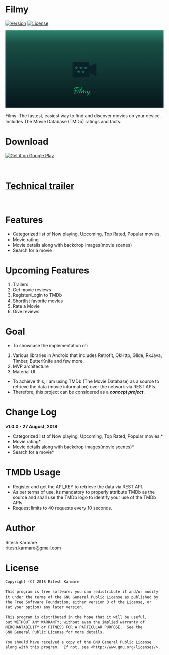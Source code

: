 # Filmy 

[![Version](https://img.shields.io/badge/version-v1.0.0-brightgreen.svg)](https://play.google.com/store/apps/details?id=rk.entertainment.filmy)
[![License](https://img.shields.io/badge/license-GNU_GPLv3-blue.svg)](https://raw.githubusercontent.com/ritesh-karmare/Test/master/LICENSE)

![](/screenshots/filmy_banner.png)

Filmy: The fastest, easiest way to find and discover movies on your device. Includes The Movie Database (TMDb) ratings and facts.

# Download

[<img src='https://play.google.com/intl/en_us/badges/images/generic/en_badge_web_generic.png' alt='Get it on Google Play' width='210' heigh='80'>](https://play.google.com/store/apps/details?id=rk.entertainment.filmy)

<br>

# [Technical trailer](/TechnicalOverview.md)

<br>

# Features 

* Categorized list of Now playing, Upcoming, Top Rated, Popular movies.
* Movie rating
* Movie details along with backdrop images(movie scenes)
* Search for a movie


# Upcoming Features

1. Trailers
2. Get movie reviews
3. Register/Login to TMDb
4. Shortlist favorite movies
5. Rate a Movie
6. Give reviews


# Goal

* To showcase the implementation of:
1. Various libraries in Android that includes Retrofit, OkHttp, Glide, RxJava, Timber, ButterKnife and few more.
2. MVP architecture
3. Material UI
* To achieve this, I am using TMDb (The Movie Database) as a source to retrieve the data (movie information) over the network via REST APIs.
* Therefore, this project can be considered as a ***concept project***.


# Change Log

**v1.0.0 - 27 August, 2018** <br>
* Categorized list of Now playing, Upcoming, Top Rated, Popular movies.*
* Movie rating*
* Movie details along with backdrop images(movie scenes)*
* Search for a movie*



# TMDb Usage

* Register and get the API_KEY to retrieve the data via REST API.
* As per terms of use, its mandatory to properly attribute TMDb as the source and shall use the TMDb logo to identify your use of the TMDb APIs
* Request limits to 40 requests every 10 seconds.


# Author

Ritesh Karmare<br>
ritesh.karmare@gmail.com



# License

```
Copyright (C) 2018 Ritesh Karmare

This program is free software: you can redistribute it and/or modify
it under the terms of the GNU General Public License as published by
the Free Software Foundation, either version 3 of the License, or
(at your option) any later version.

This program is distributed in the hope that it will be useful,
but WITHOUT ANY WARRANTY; without even the implied warranty of
MERCHANTABILITY or FITNESS FOR A PARTICULAR PURPOSE.  See the
GNU General Public License for more details.

You should have received a copy of the GNU General Public License
along with this program.  If not, see <http://www.gnu.org/licenses/>.
```
